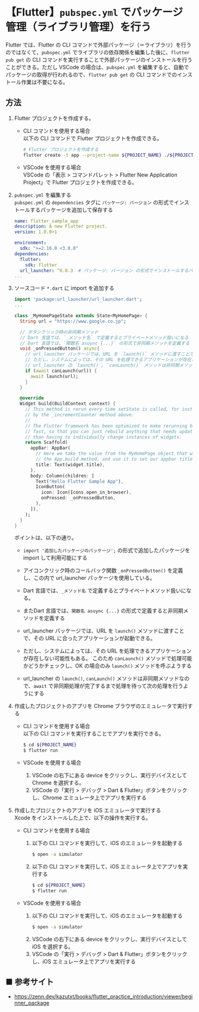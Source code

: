 # 【Flutter】`pubspec.yml` でパッケージ管理（ライブラリ管理）を行う

Flutter では、Flutter の CLI コマンドで外部パッケージ（＝ライブラリ）を行うのではなくて、`pubspec.yml` でライブラリの依存関係を編集した後に、`flutter pub get` の CLI コマンドを実行することで外部パッケージのインストールを行うことができる。ただし VSCode の場合は、`pubspec.yml` を編集すると、自動でパッケージの取得が行われるので、`flutter pub get` の CLI コマンドでのインストール作業は不要になる。

## 方法

1. Flutter プロジェクトを作成する。<br>
    - CLI コマンドを使用する場合<br>
      以下の CLI コマンドで Flutter プロジェクトを作成できる。
      ```sh
      # Flutter プロジェクトを作成する
      flutter create -t app --project-name ${PROJECT_NAME} ./${PROJECT_NAME}
      ```

    - VSCode を使用する場合<br>
      VSCode の「表示 > コマンドパレット > Flutter New Application Project」で Flutter プロジェクトを作成できる。

2. `pubspec.yml` を編集する<br>
    `pubspec.yml` の `dependencies` タグに `パッケージ: バージョン` の形式でインストールするパッケージを追加して保存する

    ```yml
    name: flutter_sample_app
    description: A new Flutter project.
    version: 1.0.0+1

    environment:
      sdk: ">=2.16.0 <3.0.0"
    dependencies:
      flutter:
        sdk: flutter
      url_launcher: ^6.0.3  # パッケージ: バージョン の形式でインストールするパッケージを追加（* url_launcher 指定したURLをブラウザを起動するライブラリ）
    ...
    ```

1. ソースコード `*.dart` に import を追加する
    ```dart
    import 'package:url_launcher/url_launcher.dart';
    ...

    class _MyHomePageState extends State<MyHomePage> {
      String url = "https://www.google.co.jp";

      // ボタンクリック時の非同期メソッド
      // Dart 言語では、`_メソッド名` で定義するとプライベートメソッド扱いになる
      // Dart 言語では、`関数名 asuync {...}` の形式で非同期メソッドを定義する
      void _onPressedButton() async{
        // url_launcher パッケージでは、URL を `launch()` メソッドに渡すことで、その URL に合ったアプリケーションが起動できる。
        // ただし、システムによっては、その URL を処理できるアプリケーションが存在しない可能性もある。 このため `canLaunch()` メソッドで処理可能かどうかチェックし、OK の場合のみ `launch()` メソッドを呼ぶようする
        // url_launcher の `launch()`, `canLaunch()` メソッドは非同期メソッドなので、`await` で非同期処理が完了するまで処理を待って次の処理を行うようにする
        if (await canLaunch(url)) {
          await launch(url);
        }
      }

      @override
      Widget build(BuildContext context) {
        // This method is rerun every time setState is called, for instance as done
        // by the _incrementCounter method above.
        //
        // The Flutter framework has been optimized to make rerunning build methods
        // fast, so that you can just rebuild anything that needs updating rather
        // than having to individually change instances of widgets.
        return Scaffold(
          appBar: AppBar(
            // Here we take the value from the MyHomePage object that was created by
            // the App.build method, and use it to set our appbar title.
            title: Text(widget.title),
          ),
          body: Column(children: [
            Text("Hello Flutter Sample App"),
            IconButton(
              icon: Icon(Icons.open_in_browser),
              onPressed: _onPressedButton,
            ),
          ]),
        );
      }
    }
    ```

    ポイントは、以下の通り。

    - `import '追加したパッケージのパッケージ';` の形式で追加したパッケージを import して利用可能にする

    - アイコンクリック時のコールバック関数 `_onPressedButton()` を定義し、この内で url_launcher パッケージを使用している。
    
    - Dart 言語では、`_メソッド名` で定義するとプライベートメソッド扱いになる。
    
    - またDart 言語では、`関数名 asuync {...}` の形式で定義すると非同期メソッドを定義する

    - url_launcher パッケージでは、URL を `launch()` メソッドに渡すことで、その URL に合ったアプリケーションが起動できる。

    - ただし、システムによっては、その URL を処理できるアプリケーションが存在しない可能性もある。 このため `canLaunch()` メソッドで処理可能かどうかチェックし、OK の場合のみ `launch()` メソッドを呼ぶようする

    - url_launcher の `launch()`, `canLaunch()` メソッドは非同期メソッドなので、`await` で非同期処理が完了するまで処理を待って次の処理を行うようにする

1. 作成したプロジェクトのアプリを Chrome ブラウザのエミュレータで実行する<br>
    - CLI コマンドを使用する場合<br>
      以下の CLI コマンドを実行することでアプリを実行できる。
      ```sh
      $ cd ${PROJECT_NAME}
      $ flutter run
      ```

    - VSCode を使用する場合<br>
      1. VSCode の右下にある device をクリックし、実行デバイスとして Chrome を選択する。
      1. VSCode の「実行 > デバッグ > Dart & Flutter」ボタンをクリックし、Chrome エミュレータ上でアプリを実行する

1. 作成したプロジェクトのアプリを iOS エミュレータで実行する<br>
    Xcode をインストールした上で、以下の操作を実行する。<br>

    - CLI コマンドを使用する場合<br>
      1. 以下の CLI コマンドを実行して、iOS のエミュレータを起動する
          ```sh
          $ open -a simulator
          ```
      1. 以下の CLI コマンドを実行して、iOS エミュレータ上でアプリを実行する
          ```sh
          $ cd ${PROJECT_NAME}
          $ flutter run
          ```

    - VSCode を使用する場合<br>
      1. 以下の CLI コマンドを実行して、iOS のエミュレータを起動する
          ```sh
          $ open -a simulator
          ```
      1. VSCode の右下にある device をクリックし、実行デバイスとして iOS を選択する。
      1. VSCode の「実行 > デバッグ > Dart & Flutter」ボタンをクリックし、iOS エミュレータ上でアプリを実行する


## ■ 参考サイト

- https://zenn.dev/kazutxt/books/flutter_practice_introduction/viewer/beginner_package

